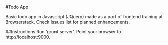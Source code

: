 #Todo App

Basic todo app in Javascript (JQuery) made as a part of frontend training at Browserstack.
Check Issues list for planned enhancements.

##Instructions
Run 'grunt server'. Point your browser to http://localhost:9000.
